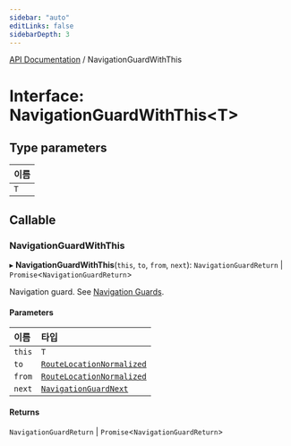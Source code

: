 ```yaml
---
sidebar: "auto"
editLinks: false
sidebarDepth: 3
---
```


[API Documentation](../index.md) / NavigationGuardWithThis

# Interface: NavigationGuardWithThis<T\>

## Type parameters

| 이름 |
| :------ |
| `T` |

## Callable

### NavigationGuardWithThis

▸ **NavigationGuardWithThis**(`this`, `to`, `from`, `next`): `NavigationGuardReturn` \| `Promise`<`NavigationGuardReturn`\>

Navigation guard. See [Navigation
Guards](/guide/advanced/navigation-guards.md).

#### Parameters

| 이름 | 타입 |
| :------ | :------ |
| `this` | `T` |
| `to` | [`RouteLocationNormalized`](RouteLocationNormalized.md) |
| `from` | [`RouteLocationNormalized`](RouteLocationNormalized.md) |
| `next` | [`NavigationGuardNext`](NavigationGuardNext.md) |

#### Returns

`NavigationGuardReturn` \| `Promise`<`NavigationGuardReturn`\>
